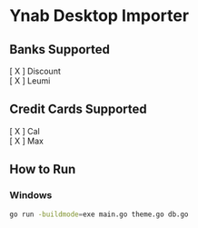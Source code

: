 # Ynab Desktop Importer

## Banks Supported

[ X ] Discount  
[ X ] Leumi  

## Credit Cards Supported

[ X ] Cal  
[ X ] Max  

## How to Run

### Windows

```bash
go run -buildmode=exe main.go theme.go db.go
```